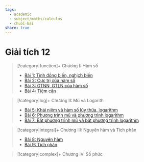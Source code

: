 ```yaml
---
tags:
  - academic
  - subject/maths/calculus
  - chuỗi-bài
share: true
---
```


# Giải tích 12

>[!category|function]+ Chương I: Hàm số
> - [Bài 1: Tính đồng biến, nghịch biến](./1_tinh_don_dieu.md)
> - [Bài 2: Cực trị của hàm số](./2_cuc_tri.md)
> - [Bài 3: GTNN, GTLN của hàm số](./3_gtnn_gtln.md)
> - [Bài 4: Tiệm cận](./4_tiem_can.md)
> 


>[!category|log]+ Chương II: Mũ và Logarith
> - [Bài 5: Khái niệm và hàm số lũy thừa, logarithm](./5_luy_thua_logarit.md)
> - [Bài 6: Phương trình mũ và phương trình logarithm](./6_phuong_trinh_mu_logarit.md)
> - [Bài 7: Bất phương trình mũ và bất phương trình logarithm](7_bat_phuong_trinh_mu_logarit.md)
> 


>[!category|integral]+ Chương III: Nguyên hàm và Tích phân
> - [Bài 8: Nguyên hàm](./8_nguyen_ham.md)
> - [Bài 9: Tích phân](./9_tich_phan.md)
> 

>[!category|complex]+ Chương IV: Số phức
> 
